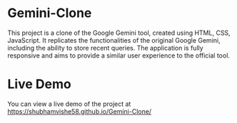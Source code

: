 # Gemini-Clone
This project is a clone of the Google Gemini tool, created using HTML, CSS, JavaScript. It replicates the functionalities of the original Google Gemini, including the ability to store recent queries. The application is fully responsive and aims to provide a similar user experience to the official tool.

# Live Demo
You can view a live demo of the project at 
https://shubhamvishe58.github.io/Gemini-Clone/

